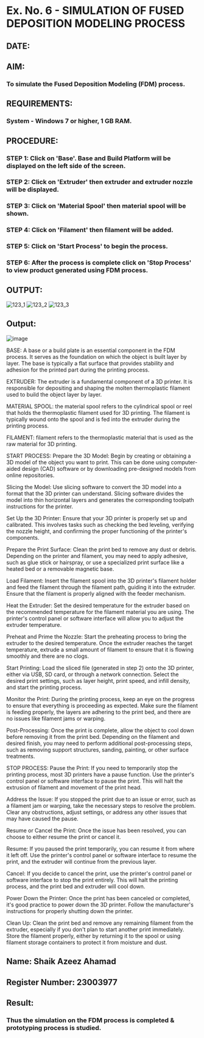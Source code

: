 # Ex. No. 6 - SIMULATION OF FUSED DEPOSITION MODELING PROCESS

## DATE: 
## AIM:
### To simulate the Fused Deposition Modeling (FDM) process.

## REQUIREMENTS:
### System - Windows 7 or higher, 1 GB RAM.

## PROCEDURE:
### STEP 1: Click on 'Base'. Base and Build Platform will be displayed on the left side of the screen.
### STEP 2: Click on 'Extruder' then extruder and extruder nozzle will be displayed.
### STEP 3: Click on 'Material Spool' then material spool will be shown.
### STEP 4: Click on 'Filament' then filament will be added.
### STEP 5: Click on 'Start Process' to begin the process.
### STEP 6: After the process is complete click on 'Stop Process' to view product generated using FDM process.

## OUTPUT:
![123_1](https://github.com/Sellakumar1987/Ex.-No---6.-SIMULATION-OF-FUSED-DEPOSITION-MODELING-PROCESS/assets/113594316/998a5e1b-4fea-4f03-a323-dd49973513a7)
![123_2](https://github.com/Sellakumar1987/Ex.-No---6.-SIMULATION-OF-FUSED-DEPOSITION-MODELING-PROCESS/assets/113594316/92d9d5de-1d13-43b2-a354-c3429e38d50b)
![123_3](https://github.com/Sellakumar1987/Ex.-No---6.-SIMULATION-OF-FUSED-DEPOSITION-MODELING-PROCESS/assets/113594316/e05c97f8-b035-4e4d-86e8-f91a73aa95a8)

## Output:
![image](https://github.com/AzeezBT/Ex.-No---6.-SIMULATION-OF-FUSED-DEPOSITION-MODELING-PROCESS/assets/150319523/70dce875-d308-4589-825b-50091d8417cf)

BASE: 
A base or a build plate is an essential component in the FDM process. It serves as the foundation on which the object is built layer by layer. The base is typically a flat surface that provides stability and adhesion for the printed part during the printing process.

EXTRUDER: 
The extruder is a fundamental component of a 3D printer. It is responsible for depositing and shaping the molten thermoplastic filament used to build the object layer by layer.

MATERIAL SPOOL: 
the material spool refers to the cylindrical spool or reel that holds the thermoplastic filament used for 3D printing. The filament is typically wound onto the spool and is fed into the extruder during the printing process.

FILAMENT: 
filament refers to the thermoplastic material that is used as the raw material for 3D printing.

START PROCESS:
Prepare the 3D Model: 
Begin by creating or obtaining a 3D model of the object you want to print. This can be done using computer-aided design (CAD) software or by downloading pre-designed models from online repositories.

Slicing the Model: 
Use slicing software to convert the 3D model into a format that the 3D printer can understand. Slicing software divides the model into thin horizontal layers and generates the corresponding toolpath instructions for the printer.

Set Up the 3D Printer: 
Ensure that your 3D printer is properly set up and calibrated. This involves tasks such as checking the bed leveling, verifying the nozzle height, and confirming the proper functioning of the printer's components.

Prepare the Print Surface: 
Clean the print bed to remove any dust or debris. Depending on the printer and filament, you may need to apply adhesive, such as glue stick or hairspray, or use a specialized print surface like a heated bed or a removable magnetic base.

Load Filament: 
Insert the filament spool into the 3D printer's filament holder and feed the filament through the filament path, guiding it into the extruder. Ensure that the filament is properly aligned with the feeder mechanism.

Heat the Extruder: 
Set the desired temperature for the extruder based on the recommended temperature for the filament material you are using. The printer's control panel or software interface will allow you to adjust the extruder temperature.

Preheat and Prime the Nozzle: 
Start the preheating process to bring the extruder to the desired temperature. Once the extruder reaches the target temperature, extrude a small amount of filament to ensure that it is flowing smoothly and there are no clogs.

Start Printing: 
Load the sliced file (generated in step 2) onto the 3D printer, either via USB, SD card, or through a network connection. Select the desired print settings, such as layer height, print speed, and infill density, and start the printing process.

Monitor the Print: 
During the printing process, keep an eye on the progress to ensure that everything is proceeding as expected. Make sure the filament is feeding properly, the layers are adhering to the print bed, and there are no issues like filament jams or warping.

Post-Processing: 
Once the print is complete, allow the object to cool down before removing it from the print bed. Depending on the filament and desired finish, you may need to perform additional post-processing steps, such as removing support structures, sanding, painting, or other surface treatments.

STOP PROCESS:
Pause the Print: 
If you need to temporarily stop the printing process, most 3D printers have a pause function. Use the printer's control panel or software interface to pause the print. This will halt the extrusion of filament and movement of the print head.

Address the Issue: 
If you stopped the print due to an issue or error, such as a filament jam or warping, take the necessary steps to resolve the problem. Clear any obstructions, adjust settings, or address any other issues that may have caused the pause.

Resume or Cancel the Print: 
Once the issue has been resolved, you can choose to either resume the print or cancel it.

Resume: 
If you paused the print temporarily, you can resume it from where it left off. Use the printer's control panel or software interface to resume the print, and the extruder will continue from the previous layer.

Cancel: 
If you decide to cancel the print, use the printer's control panel or software interface to stop the print entirely. This will halt the printing process, and the print bed and extruder will cool down.

Power Down the Printer: Once the print has been canceled or completed, it's good practice to power down the 3D printer. Follow the manufacturer's instructions for properly shutting down the printer.

Clean Up: 
Clean the print bed and remove any remaining filament from the extruder, especially if you don't plan to start another print immediately. Store the filament properly, either by returning it to the spool or using filament storage containers to protect it from moisture and dust.
 ## Name: Shaik Azeez Ahamad
 ## Register Number: 23003977

## Result:
### Thus the simulation on the FDM process is completed & prototyping process is studied.
